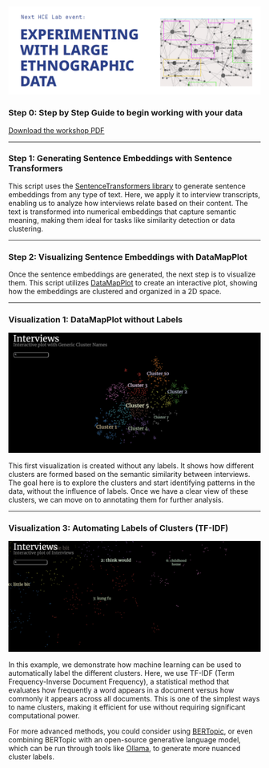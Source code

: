 ![Logo](./Images/Logo.png)


### Step 0: Step by Step Guide to begin working with your data

[Download the workshop PDF](https://github.com/Human-Centered-Engineering-Lab/EXPERIMENTING-WITH-LARGE-ETHNOGRAPHIC-DATA-workshop/raw/main/Images/StepbyStep%20Prep_Workshop%2002-10_HCELab.pdf)

---

### Step 1: Generating Sentence Embeddings with Sentence Transformers

This script uses the [SentenceTransformers library](https://sbert.net/docs/sentence_transformer/pretrained_models.html) to generate sentence embeddings from any type of text. Here, we apply it to interview transcripts, enabling us to analyze how interviews relate based on their content. The text is transformed into numerical embeddings that capture semantic meaning, making them ideal for tasks like similarity detection or data clustering.

---

### Step 2: Visualizing Sentence Embeddings with DataMapPlot

Once the sentence embeddings are generated, the next step is to visualize them. This script utilizes [DataMapPlot](https://datamapplot.readthedocs.io/en/latest/) to create an interactive plot, showing how the embeddings are clustered and organized in a 2D space.

---

### Visualization 1: DataMapPlot without Labels

![DataMapPlot without Labels](./Images/Nolabels.png)

This first visualization is created without any labels. It shows how different clusters are formed based on the semantic similarity between interviews. The goal here is to explore the clusters and start identifying patterns in the data, without the influence of labels. Once we have a clear view of these clusters, we can move on to annotating them for further analysis.

---

### Visualization 3: Automating Labels of Clusters (TF-IDF)

![DataMapPlot with TF–IDF](./Images/TF-IDF.png)

In this example, we demonstrate how machine learning can be used to automatically label the different clusters. Here, we use TF-IDF (Term Frequency-Inverse Document Frequency), a statistical method that evaluates how frequently a word appears in a document versus how commonly it appears across all documents. This is one of the simplest ways to name clusters, making it efficient for use without requiring significant computational power.

For more advanced methods, you could consider using [BERTopic](https://maartengr.github.io/BERTopic/index.html), or even combining BERTopic with an open-source generative language model, which can be run through tools like [Ollama](https://ollama.com/), to generate more nuanced cluster labels.

